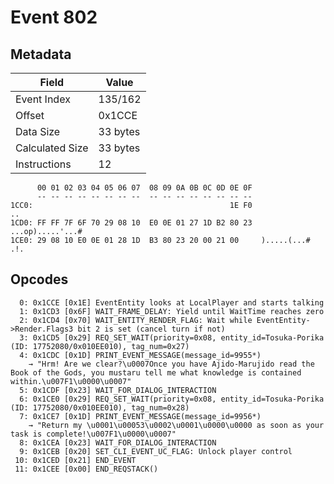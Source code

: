 # Event 802

## Metadata

| Field           | Value    |
|-----------------|----------|
| Event Index     | 135/162  |
| Offset          | 0x1CCE   |
| Data Size       | 33 bytes |
| Calculated Size | 33 bytes |
| Instructions    | 12       |

```
      00 01 02 03 04 05 06 07  08 09 0A 0B 0C 0D 0E 0F
      -- -- -- -- -- -- -- --  -- -- -- -- -- -- -- --
1CC0:                                            1E F0                ..
1CD0: FF FF 7F 6F 70 29 08 10  E0 0E 01 27 1D B2 80 23  ...op).....'...#
1CE0: 29 08 10 E0 0E 01 28 1D  B3 80 23 20 00 21 00     ).....(...# .!. 
```

## Opcodes

```
  0: 0x1CCE [0x1E] EventEntity looks at LocalPlayer and starts talking
  1: 0x1CD3 [0x6F] WAIT_FRAME_DELAY: Yield until WaitTime reaches zero
  2: 0x1CD4 [0x70] WAIT_ENTITY_RENDER_FLAG: Wait while EventEntity->Render.Flags3 bit 2 is set (cancel turn if not)
  3: 0x1CD5 [0x29] REQ_SET_WAIT(priority=0x08, entity_id=Tosuka-Porika (ID: 17752080/0x010EE010), tag_num=0x27)
  4: 0x1CDC [0x1D] PRINT_EVENT_MESSAGE(message_id=9955*)
    → "Hrm! Are we clear?\u0007Once you have Ajido-Marujido read the Book of the Gods, you mustaru tell me what knowledge is contained within.\u007F1\u0000\u0007"
  5: 0x1CDF [0x23] WAIT_FOR_DIALOG_INTERACTION
  6: 0x1CE0 [0x29] REQ_SET_WAIT(priority=0x08, entity_id=Tosuka-Porika (ID: 17752080/0x010EE010), tag_num=0x28)
  7: 0x1CE7 [0x1D] PRINT_EVENT_MESSAGE(message_id=9956*)
    → "Return my \u0001\u00053\u0002\u0001\u0000\u0000 as soon as your task is complete!\u007F1\u0000\u0007"
  8: 0x1CEA [0x23] WAIT_FOR_DIALOG_INTERACTION
  9: 0x1CEB [0x20] SET_CLI_EVENT_UC_FLAG: Unlock player control
 10: 0x1CED [0x21] END_EVENT
 11: 0x1CEE [0x00] END_REQSTACK()
```
